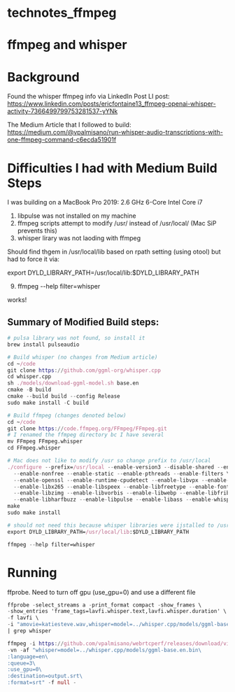 # technotes_ffmpeg

# ffmpeg and whisper

# Background

Found the whisper ffmpeg info via LinkedIn Post LI post: https://www.linkedin.com/posts/ericfontaine13_ffmpeg-openai-whisper-activity-7366499799753281537-yYNk

The Medium Article that I followed to build: https://medium.com/@vpalmisano/run-whisper-audio-transcriptions-with-one-ffmpeg-command-c6ecda51901f

# Difficulties I had with Medium Build Steps

I was building on a MacBook Pro 2019: 2.6 GHz 6-Core Intel Core i7

1. libpulse was not installed on my machine
2. ffmpeg scripts attempt to modify /usr/ instead of /usr/local/ (Mac SiP prevents this)
3. whisper lirary was not laoding with ffmpeg


Should find thgem in /usr/local/lib based on rpath setting (using otool) but had to force it via:

export DYLD_LIBRARY_PATH=/usr/local/lib:$DYLD_LIBRARY_PATH

9. ffmpeg --help filter=whisper

works!

## Summary of Modified Build steps:

```nix
# pulsa library was not found, so install it
brew install pulseaudio

# Build whisper (no changes from Medium article)
cd ~/code
git clone https://github.com/ggml-org/whisper.cpp
cd whisper.cpp
sh ./models/download-ggml-model.sh base.en
cmake -B build
cmake --build build --config Release
sudo make install -C build

# Build ffmpeg (changes denoted below)
cd ~/code
git clone https://code.ffmpeg.org/FFmpeg/FFmpeg.git
# I renamed the ffmpeg directory bc I have several
mv FFmpeg FFmpeg.whisper
cd FFmpeg.whisper

# Mac does not like to modify /usr so change prefix to /usr/local
./configure --prefix=/usr/local --enable-version3 --disable-shared --enable-gpl \
  --enable-nonfree --enable-static --enable-pthreads --enable-filters \
  --enable-openssl --enable-runtime-cpudetect --enable-libvpx --enable-libx264 \
  --enable-libx265 --enable-libspeex --enable-libfreetype --enable-fontconfig \
  --enable-libzimg --enable-libvorbis --enable-libwebp --enable-libfribidi \
  --enable-libharfbuzz --enable-libpulse --enable-libass --enable-whisper
make
sudo make install

# should not need this because whisper libraries were ijstalled to /usr/local/lib.  But only way ffmpeg executables wouod load whisper libs
export DYLD_LIBRARY_PATH=/usr/local/lib:$DYLD_LIBRARY_PATH

ffmpeg --help filter=whisper
```

# Running

ffprobe.  Need to turn off gpu (use_gpu=0) and use a different file 
```nix
ffprobe -select_streams a -print_format compact -show_frames \
-show_entries 'frame_tags=lavfi.whisper.text,lavfi.whisper.duration' \
-f lavfi \
-i "amovie=katiesteve.wav,whisper=model=../whisper.cpp/models/ggml-base.en.bin:language=en:queue=3:use_gpu=0" \
| grep whisper
```

```nix
ffmpeg -i https://github.com/vpalmisano/webrtcperf/releases/download/videos-1.0/gvr.mp4 \
-vn -af "whisper=model=../whisper.cpp/models/ggml-base.en.bin\
:language=en\
:queue=3\
:use_gpu=0\
:destination=output.srt\
:format=srt" -f null -
```
